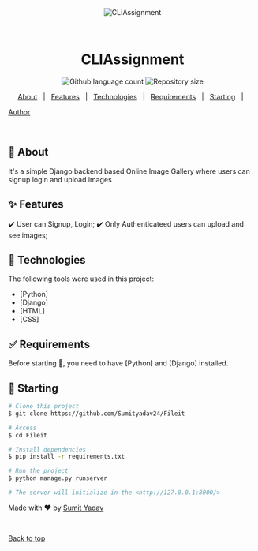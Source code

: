 <div align="center" id="top"> 
  <img src="./.github/app.gif" alt="CLIAssignment" />

  &#xa0;

  <!-- <a href="https://cliassignment.netlify.app">Demo</a> -->
</div>

<h1 align="center">CLIAssignment</h1>

<p align="center">

  <img alt="Github language count" src="https://img.shields.io/github/languages/count/Sumityadav24/Fileit?color=56BEB8">

  <img alt="Repository size" src="https://img.shields.io/github/repo-size/Sumityadav24/Fileit?color=56BEB8">



  <!-- <img alt="Github issues" src="https://img.shields.io/github/issues/Sumityadav24/cliassignment?color=56BEB8" /> -->

  <!-- <img alt="Github forks" src="https://img.shields.io/github/forks/Sumityadav24/cliassignment?color=56BEB8" /> -->

  <!-- <img alt="Github stars" src="https://img.shields.io/github/stars/Sumityadav24/cliassignment?color=56BEB8" /> -->
</p>

<!-- Status -->

<!-- <h4 align="center"> 
	🚧  CLIAssignment 🚀 Under construction...  🚧
</h4> 

<hr> -->

<p align="center">
  <a href="#dart-about">About</a> &#xa0; | &#xa0; 
  <a href="#sparkles-features">Features</a> &#xa0; | &#xa0;
  <a href="#rocket-technologies">Technologies</a> &#xa0; | &#xa0;
  <a href="#white_check_mark-requirements">Requirements</a> &#xa0; | &#xa0;
  <a href="#checkered_flag-starting">Starting</a> &#xa0; | &#xa0;
  
  <a href="https://github.com/Sumityadav24" target="_blank">Author</a>
</p>

<br>

## :dart: About ##

It's a simple Django backend based Online Image Gallery where users can signup login and upload images

## :sparkles: Features ##

:heavy_check_mark: User can Signup, Login; 
:heavy_check_mark: Only Authenticateed users can upload and see images; 


## :rocket: Technologies ##

The following tools were used in this project:

- [Python]
- [Django]
- [HTML]
- [CSS]


## :white_check_mark: Requirements ##

Before starting :checkered_flag:, you need to have [Python] and [Django] installed.

## :checkered_flag: Starting ##

```bash
# Clone this project
$ git clone https://github.com/Sumityadav24/Fileit

# Access
$ cd Fileit

# Install dependencies
$ pip install -r requirements.txt

# Run the project
$ python manage.py runserver

# The server will initialize in the <http://127.0.0.1:8000/>
```


Made with :heart: by <a href="https://github.com/Sumityadav24" target="_blank">Sumit Yadav</a>

&#xa0;

<a href="#top">Back to top</a>

